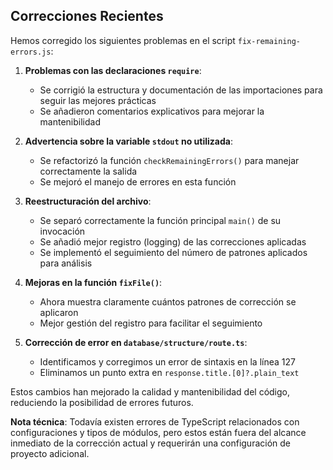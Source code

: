 ## Correcciones Recientes

Hemos corregido los siguientes problemas en el script `fix-remaining-errors.js`:

1. **Problemas con las declaraciones `require`**:
   - Se corrigió la estructura y documentación de las importaciones para seguir las mejores prácticas
   - Se añadieron comentarios explicativos para mejorar la mantenibilidad

2. **Advertencia sobre la variable `stdout` no utilizada**:
   - Se refactorizó la función `checkRemainingErrors()` para manejar correctamente la salida
   - Se mejoró el manejo de errores en esta función

3. **Reestructuración del archivo**:
   - Se separó correctamente la función principal `main()` de su invocación 
   - Se añadió mejor registro (logging) de las correcciones aplicadas
   - Se implementó el seguimiento del número de patrones aplicados para análisis

4. **Mejoras en la función `fixFile()`**:
   - Ahora muestra claramente cuántos patrones de corrección se aplicaron
   - Mejor gestión del registro para facilitar el seguimiento

5. **Corrección de error en `database/structure/route.ts`**:
   - Identificamos y corregimos un error de sintaxis en la línea 127
   - Eliminamos un punto extra en `response.title.[0]?.plain_text`

Estos cambios han mejorado la calidad y mantenibilidad del código, reduciendo la posibilidad de errores futuros.

**Nota técnica**: Todavía existen errores de TypeScript relacionados con configuraciones y tipos de módulos, pero estos están fuera del alcance inmediato de la corrección actual y requerirán una configuración de proyecto adicional.
